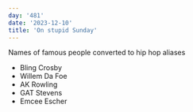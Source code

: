 ```yaml
---
day: '481'
date: '2023-12-10'
title: 'On stupid Sunday'
---
```


Names of famous people converted to hip hop aliases

- Bling Crosby
- Willem Da Foe
- AK Rowling
- GAT Stevens
- Emcee Escher
